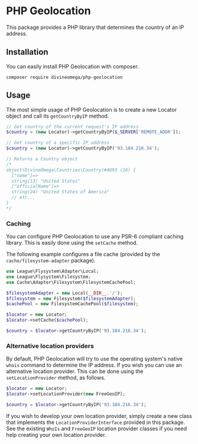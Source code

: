 # PHP Geolocation

This package provides a PHP library that determines the country of an IP address.

## Installation

You can easily install PHP Geolocation with composer.

```
composer require divineomega/php-geolocation
```

## Usage

The most simple usage of PHP Geolocation is to create a new Locator object and call its `getCountryByIP` method.

```php
// Get country of the current request's IP address
$country = (new Locator)->getCountryByIP($_SERVER['REMOTE_ADDR']);

// Get country of a specific IP address
$country = (new Locator)->getCountryByIP('93.184.216.34');

// Returns a Country object
/*
object(DivineOmega\Countries\Country)#4693 (16) {
  ["name"]=>
  string(13) "United States"
  ["officialName"]=>
  string(24) "United States of America"
  // etc...
}
*/
```

### Caching

You can configure PHP Geolocation to use any PSR-6 compliant caching library. This is easily done using the `setCache` method.

The following example configures a file cache (provided by the `cache/filesystem-adapter` package).

```php
use League\Flysystem\Adapter\Local;
use League\Flysystem\Filesystem;
use Cache\Adapter\Filesystem\FilesystemCachePool;

$filesystemAdapter = new Local(__DIR__.'/');
$filesystem = new Filesystem($filesystemAdapter);
$cachePool = new FilesystemCachePool($filesystem);

$locator = new Locator;
$locator->setCache($cachePool);

$country = $locator->getCountryByIP('93.184.216.34');
```

### Alternative location providers

By default, PHP Geolocation will try to use the operating system's native `whois` command to determine the IP address. If you wish you
can use an alternative location provider. This can be done using the `setLocationProvider` method, as follows.

```php
$locator = new Locator;
$locator->setLocationProvider(new FreeGeoIP);

$country = $locator->getCountryByIP('93.184.216.34');
```

If you wish to develop your own location provider, simply create a new class that implements the `LocationProviderInterface` provided in
this package. See the existing `WhoIs` and `FreeGeoIP` location provider classes if you need help creating your own location provider.

